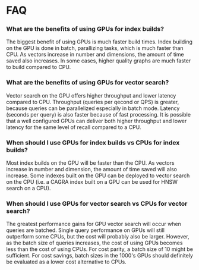 # FAQ

### What are the benefits of using GPUs for index builds?

The biggest benefit of using GPUs is much faster build times. Index building on the GPU is done in batch, parallizing tasks, which is much faster than CPU. As vectors increase in number and dimensions, the amount of time saved also increases. In some cases, higher quality graphs are much faster to build compared to CPU.

### What are the benefits of using GPUs for vector search?

Vector search on the GPU offers higher throughput and lower latency compared to CPU. Throughput (queries per qecond or QPS) is greater, because queries can be parallelized especially in batch mode. Latency (seconds per query) is also faster because of fast processing. It is possible that a well configured GPUs can deliver both higher throughput and lower latency for the same level of recall compared to a CPU.   

### When should I use GPUs for index builds vs CPUs for index builds?

Most index builds on the GPU will be faster than the CPU. As vectors increase in number and dimension, the amount of time saved will also increase. Some indexes built on the GPU can be deployed to vector search on the CPU (i.e. a CAGRA index built on a GPU can be used for HNSW search on a CPU). 

### When should I use GPUs for vector search vs CPUs for vector search?

The greatest performance gains for GPU vector search will occur when queries are batched. Single query performance on GPUs will still outperform some CPUs, but the cost will probably also be larger. However, as the batch size of queries increases, the cost of using GPUs becomes less than the cost of using CPUs. For cost parity, a batch size of 10 might be sufficient. For cost savings, batch sizes in the 1000's GPUs should definitely be evaluated as a lower cost alternative to CPUs.